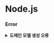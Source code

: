 # Node.js

### Error 

<details>
    <summary><b>도메인 모델 생성 오류</summary>
    <div markdown="2">
        - TypeError: Comment.associate is not a function </br>
        - 해결: 

  </div>
</details>
